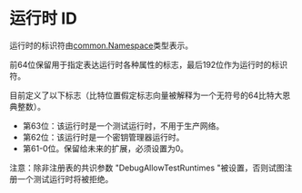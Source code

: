 # 运行时 ID

运行时的标识符由[common.Namespace](https://pkg.go.dev/github.com/oasisprotocol/oasis-core/go/common?tab=doc#Namespace)类型表示。

前64位保留用于指定表达运行时各种属性的标志，最后192位作为运行时的标识符。

目前定义了以下标志（比特位置假定标志向量被解释为一个无符号的64比特大恩典整数）。

- 第63位：该运行时是一个测试运行时，不用于生产网络。
- 第62位：该运行时是一个密钥管理器运行时。
- 第61-0位。保留给未来的扩展，必须设置为0。

注意：除非注册表的共识参数 "DebugAllowTestRuntimes "被设置，否则试图注册一个测试运行时将被拒绝。